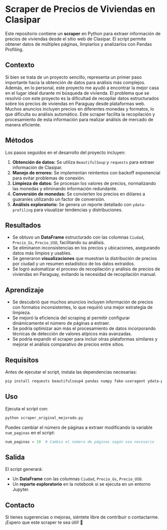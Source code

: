 # Scraper de Precios de Viviendas en Clasipar

Este repositorio contiene un **scraper** en Python para extraer información de precios de viviendas desde el sitio web de Clasipar. El script permite obtener datos de múltiples páginas, limpiarlos y analizarlos con Pandas Profiling.

## Contexto
Si bien se trata de un proyecto sencillo, representa un primer paso importante hacia la obtención de datos para análisis más complejos. Además, en lo personal, este proyecto me ayudó a encontrar la mejor casa en el lugar ideal durante mi búsqueda de vivienda.
El problema que se resolvió con este proyecto es la dificultad de recopilar datos estructurados sobre los precios de viviendas en Paraguay desde plataformas web. Muchos anuncios incluyen precios en diferentes monedas y formatos, lo que dificulta su análisis automático. Este scraper facilita la recopilación y procesamiento de esta información para realizar análisis de mercado de manera eficiente.

## Métodos
Los pasos seguidos en el desarrollo del proyecto incluyen:
1. **Obtención de datos:** Se utiliza `BeautifulSoup` y `requests` para extraer información de Clasipar.
2. **Manejo de errores:** Se implementan reintentos con backoff exponencial para evitar problemas de conexión.
3. **Limpieza de datos:** Se procesan los valores de precios, normalizando las monedas y eliminando información redundante.
4. **Conversión de monedas:** Se convierten los precios en dólares a guaraníes utilizando un factor de conversión.
5. **Análisis exploratorio:** Se genera un reporte detallado con `ydata-profiling` para visualizar tendencias y distribuciones.

## Resultados
- Se obtuvo un **DataFrame** estructurado con las columnas `Ciudad`, `Precio_Gs`, `Precio_USD`, facilitando su análisis.
- Se eliminaron inconsistencias en los precios y ubicaciones, asegurando datos más limpios y usables.
- Se generaron **visualizaciones** que muestran la distribución de precios por ciudad y un resumen estadístico de los datos extraídos.
- Se logró automatizar el proceso de recopilación y análisis de precios de viviendas en Paraguay, evitando la necesidad de recopilación manual.

## Aprendizaje
- Se descubrió que muchos anuncios incluyen información de precios con formatos inconsistentes, lo que requirió una mejor estrategia de limpieza.
- Se mejoró la eficiencia del scraping al permitir configurar dinámicamente el número de páginas a extraer.
- Se podría optimizar aún más el procesamiento de datos incorporando técnicas de detección de valores atípicos más avanzadas.
- Se podría expandir el scraper para incluir otras plataformas similares y mejorar el análisis comparativo de precios entre sitios.

## Requisitos
Antes de ejecutar el script, instala las dependencias necesarias:

```bash
pip install requests beautifulsoup4 pandas numpy fake-useragent ydata-profiling
```

## Uso
Ejecuta el script con:

```bash
python scraper_original_mejorado.py
```

Puedes cambiar el número de páginas a extraer modificando la variable `num_paginas` en el script:

```python
num_paginas = 10  # Cambia el número de páginas según sea necesario
```

## Salida
El script generará:
- Un **DataFrame** con las columnas `Ciudad`, `Precio_Gs`, `Precio_USD`.
- Un **reporte exploratorio** en la notebook si se ejecuta en un entorno Jupyter.

## Contacto
Si tienes sugerencias o mejoras, siéntete libre de contribuir o contactarme. ¡Espero que este scraper te sea útil! 🚀

